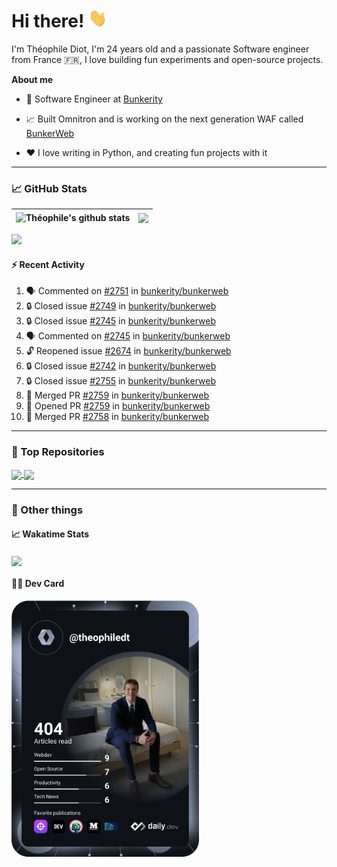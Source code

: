 # Hi there! <img src="./wave.gif" width="30px" height="30px" />

I'm Théophile Diot, I'm 24 years old and a passionate Software engineer from France 🇫🇷, I love building fun experiments and open-source projects.

**About me**

- 💼 Software Engineer at [Bunkerity](https://www.bunkerity.com/)

- 📈 Built Omnitron and is working on the next generation WAF called [BunkerWeb](https://www.bunkerweb.io)

- ❤️ I love writing in Python, and creating fun projects with it

---

### 📈 GitHub Stats

| <img align="center" src="https://github-readme-stats.vercel.app/api?username=TheophileDiot&show_icons=true&include_all_commits=true&theme=algolia&hide_border=true&rank_icon=github" alt="Théophile's github stats" /> | <img align="center" src="https://github-readme-stats.vercel.app/api/top-langs/?username=TheophileDiot&layout=compact&theme=algolia&hide_border=true" /> |
| ---------------------------------------------------------------------------------------------------------------------------------------------------------------------------------------------------------------------- | ------------------------------------------------------------------------------------------------------------------------------------------------------- |

![](https://github-readme-activity-graph.vercel.app/graph?username=TheophileDiot&theme=tokyo-night)

#### :zap: Recent Activity

<!--START_SECTION:activity-->
1. 🗣 Commented on [#2751](https://github.com/bunkerity/bunkerweb/issues/2751#issuecomment-3372424395) in [bunkerity/bunkerweb](https://github.com/bunkerity/bunkerweb)
2. 🔒 Closed issue [#2749](https://github.com/bunkerity/bunkerweb/issues/2749) in [bunkerity/bunkerweb](https://github.com/bunkerity/bunkerweb)
3. 🔒 Closed issue [#2745](https://github.com/bunkerity/bunkerweb/issues/2745) in [bunkerity/bunkerweb](https://github.com/bunkerity/bunkerweb)
4. 🗣 Commented on [#2745](https://github.com/bunkerity/bunkerweb/issues/2745#issuecomment-3372342109) in [bunkerity/bunkerweb](https://github.com/bunkerity/bunkerweb)
5. 🔓 Reopened issue [#2674](https://github.com/bunkerity/bunkerweb/issues/2674) in [bunkerity/bunkerweb](https://github.com/bunkerity/bunkerweb)
6. 🔒 Closed issue [#2742](https://github.com/bunkerity/bunkerweb/issues/2742) in [bunkerity/bunkerweb](https://github.com/bunkerity/bunkerweb)
7. 🔒 Closed issue [#2755](https://github.com/bunkerity/bunkerweb/issues/2755) in [bunkerity/bunkerweb](https://github.com/bunkerity/bunkerweb)
8. 🎉 Merged PR [#2759](https://github.com/bunkerity/bunkerweb/pull/2759) in [bunkerity/bunkerweb](https://github.com/bunkerity/bunkerweb)
9. 💪 Opened PR [#2759](https://github.com/bunkerity/bunkerweb/pull/2759) in [bunkerity/bunkerweb](https://github.com/bunkerity/bunkerweb)
10. 🎉 Merged PR [#2758](https://github.com/bunkerity/bunkerweb/pull/2758) in [bunkerity/bunkerweb](https://github.com/bunkerity/bunkerweb)
<!--END_SECTION:activity-->

---

### 🔧 Top Repositories

<a href="https://github.com/bunkerity/bunkerweb">
  <img align="center" src="https://github-readme-stats.vercel.app/api/pin/?username=Bunkerity&repo=bunkerweb&theme=algolia" />
</a>
<a href="https://github.com/TheophileDiot/Omnitron">
  <img align="center" src="https://github-readme-stats.vercel.app/api/pin/?username=TheophileDiot&repo=Omnitron&theme=algolia" />
</a>

---

### 🎉 Other things

#### 📈 Wakatime Stats

<a href="https://wakatime.com/@theophile_bunkerity">
  <img align="center" src="https://github-readme-stats.vercel.app/api/wakatime?username=3aa5ce41-c253-43d9-8441-a721e446a45f&layout=compact&theme=algolia" />
</a>

#### 👨‍💻 Dev Card

<a href="https://app.daily.dev/TheophileDt">
  <img src="./devcard.svg" width="300" alt="Théophile Diot's Dev Card"/>
</a>
